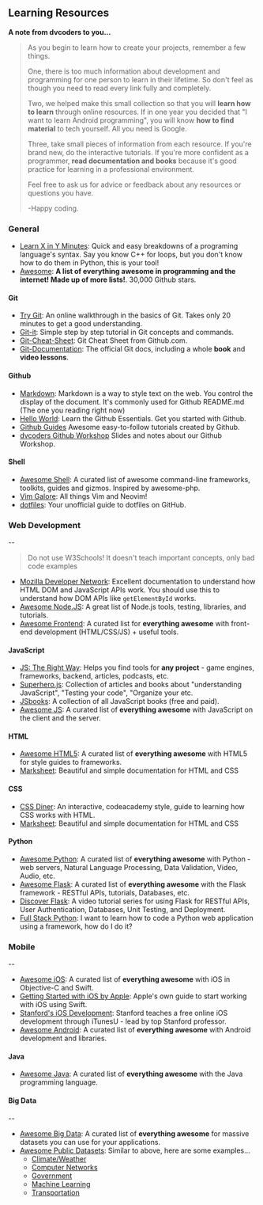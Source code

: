 ## Learning Resources

**A note from dvcoders to you...**

> As you begin to learn how to create your projects, remember a few things. 
> 
> One, there is too much information about development and programming for one person to learn in their lifetime. So don't feel as though you need to read every link fully and completely.
> 
> Two, we helped make this small collection so that you will **learn how to learn** through online resources. If in one year you decided that "I want to learn Android programming", you will know **how to find material** to tech yourself. All you need is Google.
> 
> Three, take small pieces of information from each resource. If you're brand new, do the interactive tutorials. If you're more confident as a programmer, **read documentation and books** because it's good practice for learning in a professional environment.
> 
> Feel free to ask us for advice or feedback about any resources or questions you have.
> 
> -Happy coding.

### General

- [Learn X in Y Minutes](https://learnxinyminutes.com/): Quick and easy breakdowns of a programing language's syntax. Say you know C++ for loops, but you don't know how to do them in Python, this is your tool!
- [Awesome](https://github.com/sindresorhus/awesome): **A list of everything awesome in programming and the internet! Made up of more lists!**. 30,000 Github stars.

#### Git

- [Try Git](https://try.github.io): An online walkthrough in the basics of Git. Takes only 20 minutes to get a good understanding.
- [Git-it](http://jlord.us/git-it/): Simple step by step tutorial in Git concepts and commands.
- [Git-Cheat-Sheet](https://services.github.com/on-demand/downloads/github-git-cheat-sheet.pdf): Git Cheat Sheet from Github.com.
- [Git-Documentation](https://git-scm.com/doc): The official Git docs, including a whole **book** and **video lessons**.

#### Github
- [Markdown](https://guides.github.com/pdfs/markdown-cheatsheet-online.pdf): Markdown is a way to style text on the web. You control the display of the document. It's commonly used for Github README.md (The one you reading right now)
- [Hello World](https://guides.github.com/activities/hello-world/): Learn the Github Essentials. Get you started with Github.
- [Github Guides](https://guides.github.com/) Awesome easy-to-follow tutorials created by Github.
- [dvcoders Github Workshop](https://github.com/dvcoders/GitHub-Workshop) Slides and notes about our Github Workshop.

#### Shell

- [Awesome Shell](https://github.com/alebcay/awesome-shell): A curated list of awesome command-line frameworks, toolkits, guides and gizmos. Inspired by awesome-php.
- [Vim Galore](https://github.com/mhinz/vim-galore): All things Vim and Neovim!
- [dotfiles](https://dotfiles.github.io/): Your unofficial guide to dotfiles on GitHub.

### Web Development
--

> Do not use W3Schools! It doesn't teach important concepts, only bad code examples

- [Mozilla Developer Network](https://developer.mozilla.org/en-US/): Excellent documentation to understand how HTML DOM and JavaScript APIs work. You should use this to understand how DOM APIs like `getElementById` works.
- [Awesome Node.JS](https://github.com/sindresorhus/awesome-nodejs): A great list of Node.js tools, testing, libraries, and tutorials.
- [Awesome Frontend](https://github.com/dypsilon/frontend-dev-bookmarks): A curated list for **everything awesome** with front-end development (HTML/CSS/JS) + useful tools.

#### JavaScript

- [JS: The Right Way](http://www.jstherightway.org/): Helps you find tools for **any project** - game engines, frameworks, backend, articles, podcasts, etc. 
- [Superhero.js](http://superherojs.com/): Collection of articles and books about "understanding JavaScript", "Testing your code", "Organize your etc.
- [JSbooks](http://jsbooks.revolunet.com/): A collection of all JavaScript books (free and paid).
- [Awesome JS](https://github.com/sorrycc/awesome-javascript): A curated list of **everything awesome** with JavaScript on the client and the server.

#### HTML

- [Awesome HTML5](https://github.com/diegocard/awesome-html5): A curated list of **everything awesome** with HTML5 for style guides to frameworks.
- [Marksheet](http://marksheet.io): Beautiful and simple documentation for HTML and CSS

#### CSS

- [CSS Diner](https://flukeout.github.io/): An interactive, codeacademy style, guide to learning how CSS works with HTML.
- [Marksheet](http://marksheet.io): Beautiful and simple documentation for HTML and CSS

#### Python

- [Awesome Python](https://github.com/vinta/awesome-python): A curated list of **everything awesome** with Python - web servers, Natural Language Processing, Data Validation, Video, Audio, etc.
- [Awesome Flask](https://github.com/humiaozuzu/awesome-flask): A curated list of **everything awesome** with the Flask framework - RESTful APIs, tutorials, Databases, etc.
- [Discover Flask](https://github.com/realpython/discover-flask): A video tutorial series for using Flask for RESTful APIs, User Authentication, Databases, Unit Testing, and Deployment.
- [Full Stack Python](http://www.fullstackpython.com/): I want to learn how to code a Python web application using a framework, how do I do it?

### Mobile
--

- [Awesome iOS](https://github.com/vsouza/awesome-ios): A curated list of **everything awesome** with iOS in Objective-C and Swift.
- [Getting Started with iOS by Apple](https://developer.apple.com/library/ios/referencelibrary/GettingStarted/DevelopiOSAppsSwift/): Apple's own guide to start working with iOS using Swift.
- [Stanford's iOS Development](https://itunes.apple.com/us/course/developing-ios-8-apps-swift/id961180099): Stanford teaches a free online iOS development through iTunesU - lead by top Stanford professor.
- [Awesome Android](https://github.com/JStumpp/awesome-android): A curated list of **everything awesome** with Android development and libraries.

#### Java

- [Awesome Java](https://github.com/akullpp/awesome-java): A curated list of **everything awesome** with the Java programming language.

#### Big Data
--

- [Awesome Big Data](https://github.com/onurakpolat/awesome-bigdata): A curated list of **everything awesome** for massive datasets you can use for your applications.
- [Awesome Public Datasets](https://github.com/caesar0301/awesome-public-datasets): Similar to above, here are some examples...
    - [Climate/Weather](https://github.com/caesar0301/awesome-public-datasets#climateweather)
    - [Computer Networks](https://github.com/caesar0301/awesome-public-datasets#computer-networks)
    - [Government](https://github.com/caesar0301/awesome-public-datasets#government)
    - [Machine Learning](https://github.com/caesar0301/awesome-public-datasets#machine-learning)
    - [Transportation](https://github.com/caesar0301/awesome-public-datasets#transportation) 
